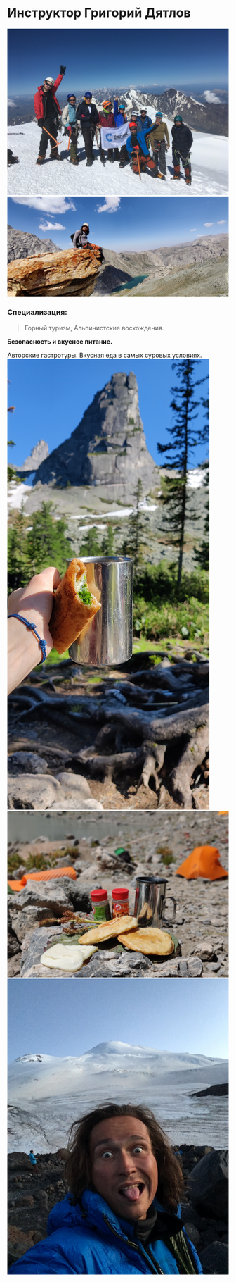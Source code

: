 # Инструктор Григорий Дятлов
![alt text](<2021-07-17 10-25-09.JPG>)
![alt text](<2022-08-17 10-37-33.JPG>)

### Специализация:
> Горный туризм,
> Альпинистcкие восхождения.

**Безопасность и вкусное питание.**

Авторские гастротуры. 
Вкусная еда в самых суровых условиях.
![alt text](<2022-06-11 16-31-44.JPG>)
![alt text](<2022-08-19 13-23-10.JPG>)
![alt text](<2021-07-25 19-55-30.JPG>)
